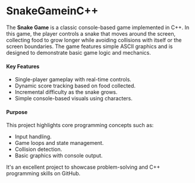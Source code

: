 # SnakeGameinC++

The **Snake Game** is a classic console-based game implemented in C++. In this game, the player controls a snake that moves around the screen, collecting food to grow longer while avoiding collisions with itself or the screen boundaries. The game features simple ASCII graphics and is designed to demonstrate basic game logic and mechanics.

#### **Key Features**
- Single-player gameplay with real-time controls.
- Dynamic score tracking based on food collected.
- Incremental difficulty as the snake grows.
- Simple console-based visuals using characters.

#### **Purpose**
This project highlights core programming concepts such as:
- Input handling.
- Game loops and state management.
- Collision detection.
- Basic graphics with console output.

It's an excellent project to showcase problem-solving and C++ programming skills on GitHub.
